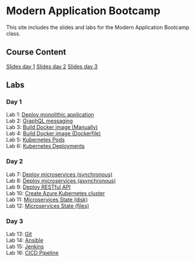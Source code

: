 # Modern Application Bootcamp

This site includes the slides and labs for the Modern Application Bootcamp class.


## Course Content   
[Slides day 1](https://www.dropbox.com/s/5vmv4d0nxx8kzcd/Cloud%20Bootcamp-Day1.pdf?dl=0)
[Slides day 2](https://www.dropbox.com/s/b18zu9wtu4tzkfm/Cloud%20Bootcamp-Day2.pdf?dl=0)
[Slides day 3](https://www.dropbox.com/s/pcfbw5zc8n3cc1p/Cloud%20Bootcamp-Day3.pdf?dl=0)

## Labs   

### Day 1   
Lab 1: [Deploy monolithic application](labs/wisesayings/)  
Lab 2: [GraphQL messaging](https://katacoda.com/programmableweb/scenarios/understanding-graphql-using-imbob)  
Lab 3: [Build Docker image (Manually)](labs/docker-commit/)  
Lab 4: [Build Docker image (Dockerfile)](labs/monolith/)  
Lab 5: [Kubernetes Pods](labs/pods/)  
Lab 6: [Kubernetes Deployments](labs/deployments/)  

### Day 2
Lab 7: [Deploy microservices (synchronous)](labs/microservice-sync/)  
Lab 8: [Deploy microservices (asynchronous)](labs/microservice-async/)  
Lab 9: [Deploy RESTful API](labs/restapi/)  
Lab 10: [Create Azure Kubernetes cluster](labs/001-setup-aks/)  
Lab 11: [Microservices State (disk)](labs/azure-pd/)  
Lab 12: [Microservices State (files)](labs/azure-pf/)  


### Day 3
Lab 13: [Git](https://www.katacoda.com/courses/git)  
Lab 14: [Ansible](labs/ansible/)  
Lab 15: [Jenkins](labs/jenkins/)  
Lab 16: [CICD Pipeline](labs/cicd-aks)   
